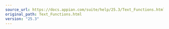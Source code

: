 ```yaml
---
source_url: https://docs.appian.com/suite/help/25.3/Text_Functions.html
original_path: Text_Functions.html
version: "25.3"
---
```



